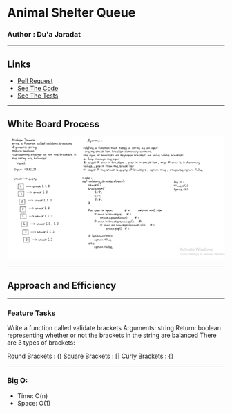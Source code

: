 # Animal Shelter Queue

### Author : Du'a Jaradat

---

## Links

- [Pull Request](https://github.com/duajaradat/data-structures-and-algorithms/pull/37)
- [See The Code](brackets.py)
- [See The Tests](../tests/test_brackets.py)

---

## White Board Process

![Brackets](brackets.png)

---

## Approach and Efficiency

---

### Feature Tasks

Write a function called validate brackets
Arguments: string
Return: boolean
representing whether or not the brackets in the string are balanced
There are 3 types of brackets:

Round Brackets : ()
Square Brackets : []
Curly Brackets : {}

---


### Big O:

- Time: O(n)
- Space: O(1)


